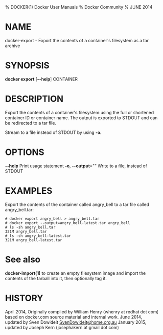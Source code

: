 % DOCKER(1) Docker User Manuals
% Docker Community
% JUNE 2014
# NAME
docker-export - Export the contents of a container's filesystem as a tar archive

# SYNOPSIS
**docker export**
[**--help**]
CONTAINER

# DESCRIPTION
Export the contents of a container's filesystem using the full or shortened
container ID or container name. The output is exported to STDOUT and can be
redirected to a tar file.

Stream to a file instead of STDOUT by using **-o**.

# OPTIONS
**--help**
  Print usage statement
**-o**, **--output**=""
   Write to a file, instead of STDOUT

# EXAMPLES
Export the contents of the container called angry_bell to a tar file
called angry_bell.tar:

    # docker export angry_bell > angry_bell.tar
    # docker export --output=angry_bell-latest.tar angry_bell
    # ls -sh angry_bell.tar
    321M angry_bell.tar
    # ls -sh angry_bell-latest.tar
    321M angry_bell-latest.tar

# See also
**docker-import(1)** to create an empty filesystem image
and import the contents of the tarball into it, then optionally tag it.

# HISTORY
April 2014, Originally compiled by William Henry (whenry at redhat dot com)
based on docker.com source material and internal work.
June 2014, updated by Sven Dowideit <SvenDowideit@home.org.au>
January 2015, updated by Joseph Kern (josephakern at gmail dot com)
